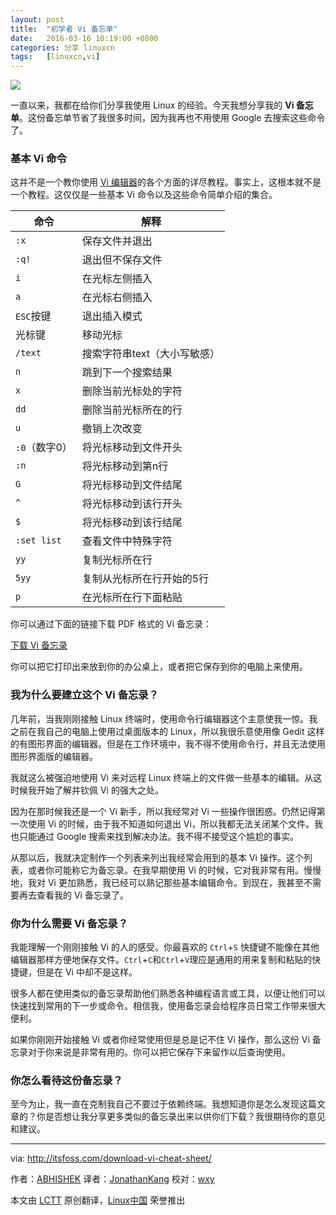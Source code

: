 ```yaml
---
layout: post
title:	"初学者 Vi 备忘单"
date:	2016-03-16 10:19:00 +0800 
categories:	分享 linuxcn 
tags:	[linuxcn,vi]
---
```



![](/Asserts/Images//attachment/album/201603/16/101901i1brrva4gm141wgs.jpg)


一直以来，我都在给你们分享我使用 Linux 的经验。今天我想分享我的 **Vi 备忘单**。这份备忘单节省了我很多时间，因为我再也不用使用 Google 去搜索这些命令了。


### 基本 Vi 命令


这并不是一个教你使用 [Vi 编辑器](https://en.wikipedia.org/wiki/Vi)的各个方面的详尽教程。事实上，这根本就不是一个教程。这仅仅是一些基本 Vi 命令以及这些命令简单介绍的集合。




| 命令 | 解释 |
| --- | --- |
| `:x` | 保存文件并退出 |
| `:q!` | 退出但不保存文件 |
| `i` | 在光标左侧插入 |
| `a` | 在光标右侧插入 |
| `ESC`按键 | 退出插入模式 |
| 光标键 | 移动光标 |
| `/text` | 搜索字符串text（大小写敏感） |
| `n` | 跳到下一个搜索结果 |
| `x` | 删除当前光标处的字符 |
| `dd` | 删除当前光标所在的行 |
| `u` | 撤销上次改变 |
| `:0`（数字0） | 将光标移动到文件开头 |
| `:n` | 将光标移动到第n行 |
| `G` | 将光标移动到文件结尾 |
| `^` | 将光标移动到该行开头 |
| `$` | 将光标移动到该行结尾 |
| `:set list` | 查看文件中特殊字符 |
| `yy` | 复制光标所在行 |
| `5yy` | 复制从光标所在行开始的5行 |
| `p` | 在光标所在行下面粘贴 |


你可以通过下面的链接下载 PDF 格式的 Vi 备忘录：


[下载 Vi 备忘录](https://drive.google.com/file/d/0By49_3Av9sT1X3dlWkNQa3g2b2c/view?usp=sharing)


你可以把它打印出来放到你的办公桌上，或者把它保存到你的电脑上来使用。


### 我为什么要建立这个 Vi 备忘录？


几年前，当我刚刚接触 Linux 终端时，使用命令行编辑器这个主意使我一惊。我之前在我自己的电脑上使用过桌面版本的 Linux，所以我很乐意使用像 Gedit 这样的有图形界面的编辑器。但是在工作环境中，我不得不使用命令行，并且无法使用图形界面版的编辑器。


我就这么被强迫地使用 Vi 来对远程 Linux 终端上的文件做一些基本的编辑。从这时候我开始了解并钦佩 Vi 的强大之处。


因为在那时候我还是一个 Vi 新手，所以我经常对 Vi 一些操作很困惑。仍然记得第一次使用 Vi 的时候，由于我不知道如何退出 Vi，所以我都无法关闭某个文件。我也只能通过 Google 搜索来找到解决办法。我不得不接受这个尴尬的事实。


从那以后，我就决定制作一个列表来列出我经常会用到的基本 Vi 操作。这个列表，或者你可能称它为备忘录。在我早期使用 Vi 的时候，它对我非常有用。慢慢地，我对 Vi 更加熟悉，我已经可以熟记那些基本编辑命令。到现在，我甚至不需要再去查看我的 Vi 备忘录了。


### 你为什么需要 Vi 备忘录？


我能理解一个刚刚接触 Vi 的人的感受。你最喜欢的 `Ctrl`+`S` 快捷键不能像在其他编辑器那样方便地保存文件。`Ctrl`+`C`和`Ctrl`+`V`理应是通用的用来复制和粘贴的快捷键，但是在 Vi 中却不是这样。


很多人都在使用类似的备忘录帮助他们熟悉各种编程语言或工具，以便让他们可以快速找到常用的下一步或命令。相信我，使用备忘录会给程序员日常工作带来很大便利。


如果你刚刚开始接触 Vi 或者你经常使用但是总是记不住 Vi 操作，那么这份 Vi 备忘录对于你来说是非常有用的。你可以把它保存下来留作以后查询使用。


### 你怎么看待这份备忘录？


至今为止，我一直在克制我自己不要过于依赖终端。我想知道你是怎么发现这篇文章的？你是否想让我分享更多类似的备忘录出来以供你们下载？我很期待你的意见和建议。




---


via: <http://itsfoss.com/download-vi-cheat-sheet/>


作者：[ABHISHEK](http://itsfoss.com/author/abhishek/) 译者：[JonathanKang](https://github.com/JonathanKang) 校对：[wxy](https://github.com/wxy)


本文由 [LCTT](https://github.com/LCTT/TranslateProject) 原创翻译，[Linux中国](https://linux.cn/) 荣誉推出
